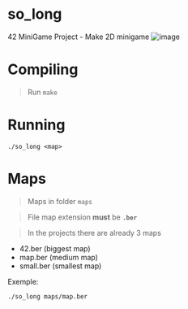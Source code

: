 # so_long
42 MiniGame Project - Make 2D minigame
![image](https://i.imgur.com/Yn8QPS9.png)
# Compiling
> Run ```make```

# Running
```
./so_long <map>
```

# Maps
> Maps in folder ```maps```

> File map extension **must** be **```.ber```**

> In the projects there are already 3 maps
* 42.ber    (biggest map)
* map.ber   (medium map)
* small.ber (smallest map)

Exemple:
```
./so_long maps/map.ber
```
